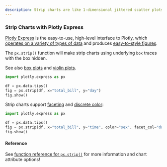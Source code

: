 ```yaml
---
description: Strip charts are like 1-dimensional jittered scatter plots.
---
```

### Strip Charts with Plotly Express

[Plotly Express](plotly-express.md) is the easy-to-use, high-level interface to Plotly, which [operates on a variety of types of data](px-arguments.md) and produces [easy-to-style figures](styling-plotly-express.md).

The `px.strip()` function will make strip charts using underlying `box` traces with the box hidden.

See also [box plots](box-plots.md) and [violin plots](violin.md).

```python
import plotly.express as px

df = px.data.tips()
fig = px.strip(df, x="total_bill", y="day")
fig.show()
```

Strip charts support [faceting](facet-plots.md) and [discrete color](discrete-color.md):

```python
import plotly.express as px

df = px.data.tips()
fig = px.strip(df, x="total_bill", y="time", color="sex", facet_col="day")
fig.show()
```

#### Reference

See [function reference for `px.strip()`](https://plotly.com/python-api-reference/generated/plotly.express.strip) for more information and chart attribute options!
